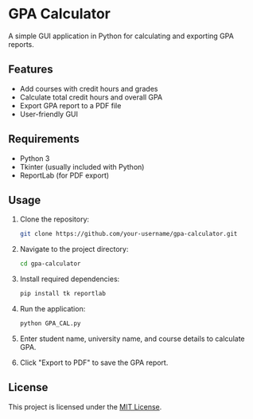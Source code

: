 # GPA Calculator

A simple GUI application in Python for calculating and exporting GPA reports.

## Features

- Add courses with credit hours and grades
- Calculate total credit hours and overall GPA
- Export GPA report to a PDF file
- User-friendly GUI

## Requirements

- Python 3
- Tkinter (usually included with Python)
- ReportLab (for PDF export)

## Usage

1. Clone the repository:

   ```bash
   git clone https://github.com/your-username/gpa-calculator.git

2. Navigate to the project directory:

   ```bash
   cd gpa-calculator
   
3. Install required dependencies:

   ```bash
   pip install tk reportlab
   
4. Run the application:

   ```bash
   python GPA_CAL.py
   
5. Enter student name, university name, and course details to calculate GPA.

6. Click "Export to PDF" to save the GPA report.

## License

This project is licensed under the [MIT License](LICENSE).

